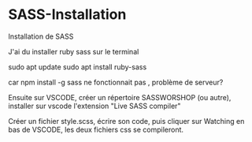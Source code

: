 # SASS-Installation
Installation de SASS

J'ai du installer ruby sass sur le terminal 

sudo apt update
sudo apt install ruby-sass

car npm install -g sass ne fonctionnait pas , problème de serveur?

Ensuite sur VSCODE, créer un répertoire SASSWORSHOP (ou autre),
installer sur vscode l'extension "Live SASS compiler"

Créer un fichier style.scss, écrire son code, puis cliquer sur Watching en bas de VSCODE, les deux fichiers css se compileront.
